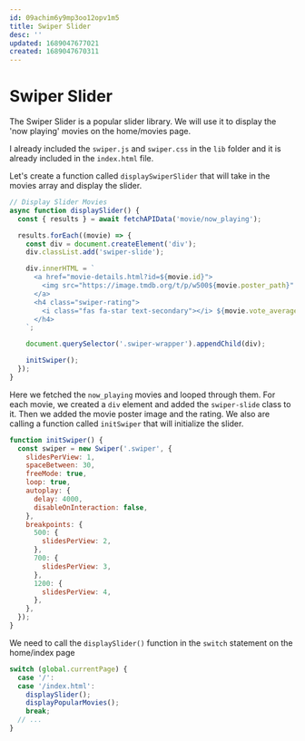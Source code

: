 ```yaml
---
id: 09achim6y9mp3oo12opv1m5
title: Swiper Slider
desc: ''
updated: 1689047677021
created: 1689047670311
---
```

# Swiper Slider

The Swiper Slider is a popular slider library. We will use it to display the 'now playing' movies on the home/movies page.

I already included the `swiper.js` and `swiper.css` in the `lib` folder and it is already included in the `index.html` file.

Let's create a function called `displaySwiperSlider` that will take in the movies array and display the slider.

```js
// Display Slider Movies
async function displaySlider() {
  const { results } = await fetchAPIData('movie/now_playing');

  results.forEach((movie) => {
    const div = document.createElement('div');
    div.classList.add('swiper-slide');

    div.innerHTML = `
      <a href="movie-details.html?id=${movie.id}">
        <img src="https://image.tmdb.org/t/p/w500${movie.poster_path}" alt="${movie.title}" />
      </a>
      <h4 class="swiper-rating">
        <i class="fas fa-star text-secondary"></i> ${movie.vote_average} / 10
      </h4>
    `;

    document.querySelector('.swiper-wrapper').appendChild(div);

    initSwiper();
  });
}
```

Here we fetched the `now_playing` movies and looped through them. For each movie, we created a `div` element and added the `swiper-slide` class to it. Then we added the movie poster image and the rating. We also are calling a function called `initSwiper` that will initialize the slider.

```js
function initSwiper() {
  const swiper = new Swiper('.swiper', {
    slidesPerView: 1,
    spaceBetween: 30,
    freeMode: true,
    loop: true,
    autoplay: {
      delay: 4000,
      disableOnInteraction: false,
    },
    breakpoints: {
      500: {
        slidesPerView: 2,
      },
      700: {
        slidesPerView: 3,
      },
      1200: {
        slidesPerView: 4,
      },
    },
  });
}
```

We need to call the `displaySlider()` function in the `switch` statement on the home/index page

```js
switch (global.currentPage) {
  case '/':
  case '/index.html':
    displaySlider();
    displayPopularMovies();
    break;
  // ...
}
```
